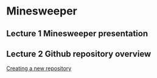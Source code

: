 # Minesweeper

## Lecture 1 Minesweeper presentation

## Lecture 2 Github repository overview
[Creating a new repository](https://docs.github.com/en/github/creating-cloning-and-archiving-repositories/creating-a-repository-on-github/creating-a-new-repository)
